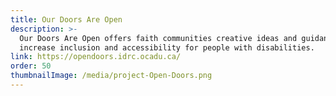 ```yaml
---
title: Our Doors Are Open
description: >-
  Our Doors Are Open offers faith communities creative ideas and guidance to
  increase inclusion and accessibility for people with disabilities.
link: https://opendoors.idrc.ocadu.ca/
order: 50
thumbnailImage: /media/project-Open-Doors.png
---
```

